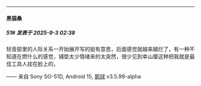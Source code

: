 ﻿
*****

####  黑猫桑  
##### 51#       发表于 2025-9-3 02:38

轻音部里的人际关系一开始展开写的挺有意思，后面感觉就越来越烂了，有一种不知道在燃什么的感觉，铺垫太少情绪来的太突然，很少见到幸山厘这种把我就是最佳工具人挂在脸上的，

—— 来自 Sony SO-51D, Android 15, [鹅球](https://www.pgyer.com/xfPejhuq) v3.5.99-alpha

